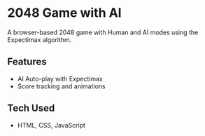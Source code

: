 # 2048 Game with AI
A browser-based 2048 game with Human and AI modes using the Expectimax algorithm.

## Features
- AI Auto-play with Expectimax
- Score tracking and animations

## Tech Used
- HTML, CSS, JavaScript
